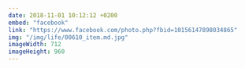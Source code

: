 ```yaml
---
date: 2018-11-01 10:12:12 +0200
embed: "facebook"
link: "https://www.facebook.com/photo.php?fbid=10156147898034865"
img: "/img/life/00610_item.md.jpg"
imageWidth: 712
imageHeight: 960
---
```

